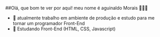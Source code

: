 ##Olá, que bom te ver por aqui! meu nome é aguinaldo Morais 🧑🏻‍💻

 - 🔭 atualmente trabalho em ambiente de produção e estudo para me tornar um programador Front-End
 - 🌱 Estudando Front-End (HTML, CSS, Javascript)
